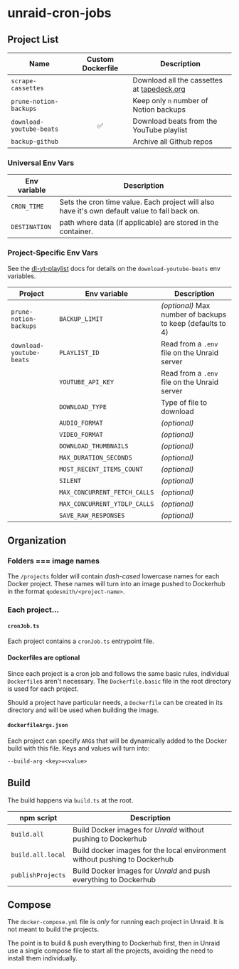 # unraid-cron-jobs

## Project List

| Name                     | Custom Dockerfile | Description                                                            |
| ------------------------ | :---------------: | ---------------------------------------------------------------------- |
| `scrape-cassettes`       |                   | Download all the cassettes at [tapedeck.org](http://www.tapedeck.org/) |
| `prune-notion-backups `  |                   | Keep only `n` number of Notion backups                                 |
| `download-youtube-beats` |        ✅         | Download beats from the YouTube playlist                               |
| `backup-github`          |                   | Archive all Github repos                                               |

### Universal Env Vars

| Env variable  | Description                                                                                   |
| ------------- | --------------------------------------------------------------------------------------------- |
| `CRON_TIME`   | Sets the cron time value. Each project will also have it's own default value to fall back on. |
| `DESTINATION` | path where data (if applicable) are stored in the container.                                  |

### Project-Specific Env Vars

See the [dl-yt-playlist](https://github.com/qodesmith/dl-yt-playlist?tab=readme-ov-file#usage) docs for details on the `download-youtube-beats` env variables.

| Project                  | Env variable                 | Description                                                |
| ------------------------ | ---------------------------- | ---------------------------------------------------------- |
| `prune-notion-backups`   | `BACKUP_LIMIT`               | _(optional)_ Max number of backups to keep (defaults to 4) |
| `download-youtube-beats` | `PLAYLIST_ID`                | Read from a `.env` file on the Unraid server               |
|                          | `YOUTUBE_API_KEY`            | Read from a `.env` file on the Unraid server               |
|                          | `DOWNLOAD_TYPE`              | Type of file to download                                   |
|                          | `AUDIO_FORMAT`               | _(optional)_                                               |
|                          | `VIDEO_FORMAT`               | _(optional)_                                               |
|                          | `DOWNLOAD_THUMBNAILS`        | _(optional)_                                               |
|                          | `MAX_DURATION_SECONDS`       | _(optional)_                                               |
|                          | `MOST_RECENT_ITEMS_COUNT`    | _(optional)_                                               |
|                          | `SILENT`                     | _(optional)_                                               |
|                          | `MAX_CONCURRENT_FETCH_CALLS` | _(optional)_                                               |
|                          | `MAX_CONCURRENT_YTDLP_CALLS` | _(optional)_                                               |
|                          | `SAVE_RAW_RESPONSES`         | _(optional)_                                               |

## Organization

### Folders === image names

The `/projects` folder will contain _dash-cased_ lowercase names for each Docker
project. These names will turn into an image pushed to Dockerhub in the format
`qodesmith/<project-name>`.

### Each project...

#### `cronJob.ts`

Each project contains a `cronJob.ts` entrypoint file.

#### Dockerfiles are optional

Since each project is a cron job and follows the same basic rules, individual
`Dockerfile`s aren't necessary. The `Dockerfile.basic` file in the root
directory is used for each project.

Should a project have particular needs, a `Dockerfile` can be created in its
directory and will be used when building the image.

#### `dockerfileArgs.json`

Each project can specify `ARG`s that will be dynamically added to the Docker
build with this file. Keys and values will turn into:

```
--build-arg <key>=<value>
```

## Build

The build happens via `build.ts` at the root.

| npm script        | Description                                                                |
| ----------------- | -------------------------------------------------------------------------- |
| `build.all`       | Build Docker images for _Unraid_ without pushing to Dockerhub              |
| `build.all.local` | Build docker images for the local environment without pushing to Dockerhub |
| `publishProjects` | Build Docker images for _Unraid_ and push everything to Dockerhub          |

## Compose

The `docker-compose.yml` file is _only_ for running each project in Unraid. It
is not meant to build the projects.

The point is to build & push everything to Dockerhub first, then in Unraid use a
single compose file to start all the projects, avoiding the need to install them
individually.
